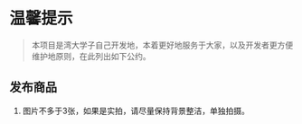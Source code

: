 # 温馨提示

> 本项目是湾大学子自己开发地，本着更好地服务于大家，以及开发者更方便维护地原则，在此列出如下公约。

## 发布商品

1. 图片不多于3张，如果是实拍，请尽量保持背景整洁，单独拍摄。
